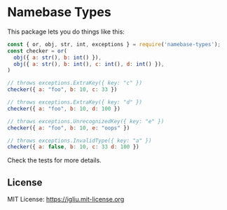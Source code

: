 Namebase Types
==

This package lets you do things like this:

```js
const { or, obj, str, int, exceptions } = require('namebase-types');
const checker = or(
  obj({ a: str(), b: int() }),
  obj({ a: str(), b: int(), c: int(), d: int() }),
)

// throws exceptions.ExtraKey({ key: "c" })
checker({ a: "foo", b: 10, c: 33 })

// throws exceptions.ExtraKey({ key: "d" })
checker({ a: "foo", b: 10, d: 100 })

// throws exceptions.UnrecognizedKey({ key: "e" })
checker({ a: "foo", b: 10, e: "oops" })

// throws exceptions.InvalidType({ key: "a" })
checker({ a: false, b: 10, c: 33 d: 100 })
```

Check the tests for more details.

## License

MIT License: https://igliu.mit-license.org
